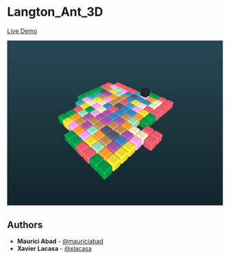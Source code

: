 # Langton_Ant_3D

[Live Demo](https://xlacasa.github.io/Langton_Ant_3D/)

![screenshot1](readme_media/screenshot1.png)

## Authors

* **Maurici Abad** - [@mauriciabad](https://github.com/mauriciabad)
* **Xavier Lacasa** - [@xlacasa](https://github.com/xlacasa)
